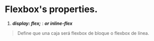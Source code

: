 # Flexbox's properties.

1. ***display: flex;***
 : ***or inline-flex***

> Define que una caja será flexbox de bloque o flexbox de línea. 